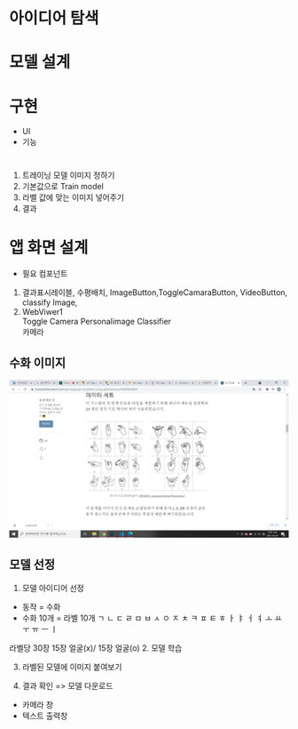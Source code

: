 # 아이디어 탐색

# 모델 설계

# 구현
- UI
- 기능

#
1. 트레이닝 모델 이미지 정하기
2. 기본값으로 Train model
3. 라벨 값에 맞는 이미지 넣어주기
4. 결과

# 앱 화면 설계
- 필요 컴포넌트
1. 결과표시레이블, 수평배치, ImageButton,ToggleCamaraButton, VideoButton,<br>
classify Image, 
2. WebViwer1 <br>
Toggle Camera
Personalimage Classifier<br>
카메라

## 수화 이미지
![](2021-03-24-15-39-10.png)

## 모델 선정
1. 모델 아이디어 선정
- 동작 = 수화
- 수화 10개 = 라벨 10개
ㄱ ㄴ ㄷ ㄹ ㅁ ㅂ ㅅ ㅇ ㅈ ㅊ ㅋ ㅍ ㅌ ㅎ
ㅏ ㅑ  ㅓ ㅕ ㅗ ㅛ ㅜ ㅠ ㅡ ㅣ 

라벨당 30장 15장 얼굴(x)/ 15장 얼굴(o)
2. 모델 학습

3. 라벨된 모델에 이미지 붙여보기

4. 결과 확인 => 모델 다운로드

- 카메라 창
- 텍스트 출력창 